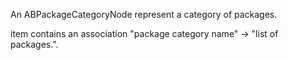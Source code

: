 An ABPackageCategoryNode represent a category of packages.

item contains an association "package category name" -> "list of packages.".

